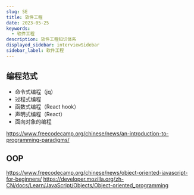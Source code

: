 ```yaml
---
slug: SE
title: 软件工程
date: 2023-05-25
keywords:
  - 软件工程
description: 软件工程知识体系
displayed_sidebar: interviewSidebar
sidebar_label: 软件工程
---
```


## 编程范式

- 命令式编程（jq）
- 过程式编程
- 函数式编程（React hook）
- 声明式编程（React）
- 面向对象的编程

https://www.freecodecamp.org/chinese/news/an-introduction-to-programming-paradigms/

## OOP

https://www.freecodecamp.org/chinese/news/object-oriented-javascript-for-beginners/
https://developer.mozilla.org/zh-CN/docs/Learn/JavaScript/Objects/Object-oriented_programming

